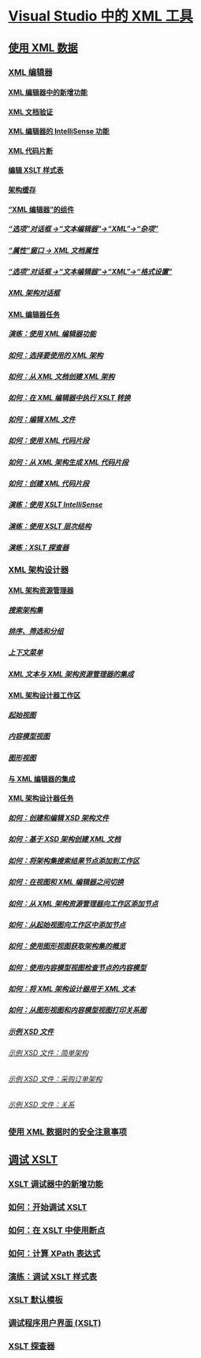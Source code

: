 # [Visual Studio 中的 XML 工具](xml-tools-in-visual-studio.md)
## [使用 XML 数据](working-with-xml-data.md)
### [XML 编辑器](xml-editor.md)
#### [XML 编辑器中的新增功能](what-s-new-in-the-xml-editor.md)
#### [XML 文档验证](xml-document-validation.md)
#### [XML 编辑器的 IntelliSense 功能](xml-editor-intellisense-features.md)
#### [XML 代码片断](xml-snippets.md)
#### [编辑 XSLT 样式表](editing-xslt-style-sheets.md)
#### [架构缓存](schema-cache.md)
#### [“XML 编辑器”的组件](xml-editor-components.md)
##### [“选项”对话框 ->“文本编辑器”->“XML”->“杂项”](miscellaneous-xml-text-editor-options-dialog-box.md)
##### [“属性”窗口 -> XML 文档属性](xml-document-properties-properties-window.md)
##### [“选项”对话框 ->“文本编辑器”->“XML”->“格式设置”](formatting-xml-text-editor-options-dialog-box.md)
##### [XML 架构对话框](xml-schemas-dialog-box.md)
#### [XML 编辑器任务](xml-editor-tasks.md)
##### [演练：使用 XML 编辑器功能](walkthrough-using-xml-editor-features.md)
##### [如何：选择要使用的 XML 架构](how-to-select-the-xml-schemas-to-use.md)
##### [如何：从 XML 文档创建 XML 架构](how-to-create-an-xml-schema-from-an-xml-document.md)
##### [如何：在 XML 编辑器中执行 XSLT 转换](how-to-execute-an-xslt-transformation-from-the-xml-editor.md)
##### [如何：编辑 XML 文件](how-to-edit-xml-files.md)
##### [如何：使用 XML 代码片段](how-to-use-xml-snippets.md)
##### [如何：从 XML 架构生成 XML 代码片段](how-to-generate-an-xml-snippet-from-an-xml-schema.md)
##### [如何：创建 XML 代码片段](how-to-create-xml-snippets.md)
##### [演练：使用 XSLT IntelliSense](walkthrough-using-xslt-intellisense.md)
##### [演练：使用 XSLT 层次结构](walkthrough-using-xslt-hierarchy.md)
##### [演练：XSLT 探查器](walkthrough-xslt-profiler.md)
### [XML 架构设计器](xml-schema-designer.md)
#### [XML 架构资源管理器](xml-schema-explorer.md)
##### [搜索架构集](searching-the-schema-set.md)
##### [排序、筛选和分组](sorting-filtering-and-grouping-xml-schema-explorer.md)
##### [上下文菜单](context-menus-xml-schema-explorer.md)
##### [XML 文本与 XML 架构资源管理器的集成](integration-of-xml-literals-with-xml-schema-explorer.md)
#### [XML 架构设计器工作区](xml-schema-designer-workspace.md)
##### [起始视图](start-view.md)
##### [内容模型视图](content-model-view.md)
##### [图形视图](graph-view.md)
#### [与 XML 编辑器的集成](integration-with-xml-editor.md)
#### [XML 架构设计器任务](xml-schema-designer-tasks.md)
##### [如何：创建和编辑 XSD 架构文件](how-to-create-and-edit-an-xsd-schema-file.md)
##### [如何：基于 XSD 架构创建 XML 文档](how-to-create-an-xml-document-based-on-an-xsd-schema.md)
##### [如何：将架构集搜索结果节点添加到工作区](how-to-add-schema-set-search-result-nodes-to-the-workspace.md)
##### [如何：在视图和 XML 编辑器之间切换](how-to-switch-between-views-and-the-xml-editor.md)
##### [如何：从 XML 架构资源管理器向工作区添加节点](how-to-add-nodes-to-the-workspace-from-the-xml-schema-explorer.md)
##### [如何：从起始视图向工作区中添加节点](how-to-add-nodes-to-the-workspace-from-the-start-view.md)
##### [如何：使用图形视图获取架构集的概览](how-to-get-an-overview-of-a-schema-set-using-the-graph-view.md)
##### [如何：使用内容模型视图检查节点的内容模型](how-to-examine-the-content-model-of-nodes-using-the-content-model-view.md)
##### [如何：将 XML 架构设计器用于 XML 文本](how-to-use-the-xml-schema-designer-with-xml-literals.md)
##### [如何：从图形视图和内容模型视图打印关系图](how-to-print-diagrams-from-the-graph-view-and-the-content-model-view.md)
##### [示例 XSD 文件](sample-xsd-files.md)
###### [示例 XSD 文件：简单架构](sample-xsd-file-simple-schema.md)
###### [示例 XSD 文件：采购订单架构](sample-xsd-file-purchase-order-schema.md)
###### [示例 XSD 文件：关系](sample-xsd-file-relationships.md)
### [使用 XML 数据时的安全注意事项](security-considerations-when-working-with-xml-data.md)
## [调试 XSLT](debugging-xslt.md)
### [XSLT 调试器中的新增功能](what-s-new-in-the-xslt-debugger.md)
### [如何：开始调试 XSLT](how-to-start-debugging-xslt.md)
### [如何：在 XSLT 中使用断点](how-to-use-breakpoints-with-xslt.md)
### [如何：计算 XPath 表达式](how-to-evaluate-an-xpath-expression.md)
### [演练：调试 XSLT 样式表](walkthrough-debug-an-xslt-style-sheet.md)
### [XSLT 默认模板](xslt-default-templates.md)
### [调试程序用户界面 (XSLT)](debugger-user-interface-xslt.md)
### [XSLT 探查器](xslt-profiler.md)
